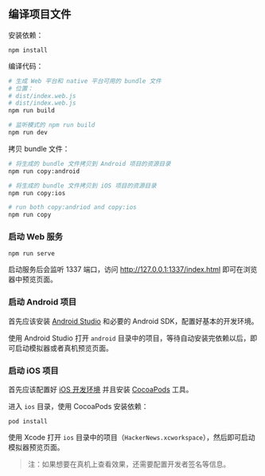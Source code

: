 ## 编译项目文件

安装依赖：

```
npm install
```

编译代码：

```bash
# 生成 Web 平台和 native 平台可用的 bundle 文件
# 位置：
# dist/index.web.js
# dist/index.web.js
npm run build

# 监听模式的 npm run build
npm run dev
```

拷贝 bundle 文件：

```bash
# 将生成的 bundle 文件拷贝到 Android 项目的资源目录
npm run copy:android

# 将生成的 bundle 文件拷贝到 iOS 项目的资源目录
npm run copy:ios

# run both copy:andriod and copy:ios
npm run copy
```

### 启动 Web 服务

```
npm run serve
```

启动服务后会监听 1337 端口，访问 http://127.0.0.1:1337/index.html 即可在浏览器中预览页面。

### 启动 Android 项目

首先应该安装 [Android Studio](https://developer.android.com/studio/index.html) 和必要的 Android SDK，配置好基本的开发环境。

使用 Android Studio 打开 `android` 目录中的项目，等待自动安装完依赖以后，即可启动模拟器或者真机预览页面。

### 启动 iOS 项目

首先应该配置好 [iOS 开发环境](https://developer.apple.com/library/content/documentation/IDEs/Conceptual/AppStoreDistributionTutorial/Setup/Setup.html) 并且安装 [CocoaPods](https://guides.cocoapods.org/using/getting-started.html) 工具。

进入 `ios` 目录，使用 CocoaPods 安装依赖：

```
pod install
```

使用 Xcode 打开 `ios` 目录中的项目（`HackerNews.xcworkspace`），然后即可启动模拟器预览页面。

> 注：如果想要在真机上查看效果，还需要配置开发者签名等信息。
